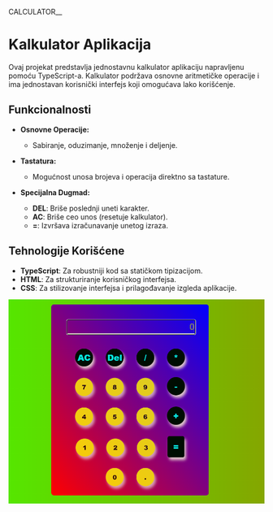 CALCULATOR__


# Kalkulator Aplikacija

Ovaj projekat predstavlja jednostavnu kalkulator aplikaciju napravljenu pomoću TypeScript-a. Kalkulator podržava osnovne aritmetičke operacije i ima jednostavan korisnički interfejs koji omogućava lako korišćenje.

## Funkcionalnosti

- **Osnovne Operacije:**
  - Sabiranje, oduzimanje, množenje i deljenje.
  
- **Tastatura:**
  - Mogućnost unosa brojeva i operacija direktno sa tastature.

- **Specijalna Dugmad:**
  - **DEL**: Briše poslednji uneti karakter.
  - **AC**: Briše ceo unos (resetuje kalkulator).
  - **=**: Izvršava izračunavanje unetog izraza.

## Tehnologije Korišćene

- **TypeScript**: Za robustniji kod sa statičkom tipizacijom.
- **HTML**: Za strukturiranje korisničkog interfejsa.
- **CSS**: Za stilizovanje interfejsa i prilagođavanje izgleda aplikacije.






![calculator](src/photo/calculator.png)
